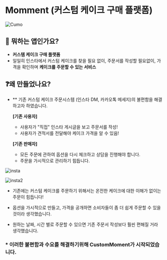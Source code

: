 # Momment (커스텀 케이크 구매 플랫폼)

![Cumo](https://github.com/SeongHunTed/Media_Project/assets/42074365/ceaf3c05-ab29-4023-bd32-2de5d97e1363)

## 🍰 뭐하는 앱인가요?

- **커스템 케이크 구매 플랫폼**
- 일일히 인스타에서 커스텀 케이크를 찾을 필요 없이, 주문서를 작성할 필요없이, 가격을 확인하며 **케이크를 주문할 수 있는 서비스**

## ❓왜 만들었나요?

- ** 기존 커스텀 케이크 주문시스템 (인스타 DM, 카카오톡 메세지)의 불편함을 해결하고자 하였습니다.

    **[기존 사용자]**
    
    - 사용자가 "직접" 인스타 게시글을 보고 주문서를 작성!
    - 사용자가 견적서를 전달해야 케이크 가격을 알 수 있음!
    
    **[기존 판매자]**
    
    - 모든 주문에 관하여 옵션을 다시 체크하고 상담을 진행해야 합니다.
    - 주문을 가시적으로 관리하기 힘듭니다. 

![insta](https://github.com/SeongHunTed/Media_Project/assets/42074365/a004aca8-6ae8-4581-835c-66ba43b9063e)

![insta2](https://github.com/SeongHunTed/Media_Project/assets/42074365/cf50651f-e3c4-4592-906d-99d6cfd25623)
    
- 기존에는 커스텀 케이크를 주문하기 위해서는 온전한 케이크에 대한 이해가 없이는 주문이 힘듭니다!

- 옵션을 가시적으로 만들고, 가격을 공개하면 소비자들이 좀 더 쉽게 주문할 수 있을 것이라 생각했습니다.

- 원하는 날짜, 시간 별로 주문할 수 있으면 기존 주문서 작성보다 훨씬 편해질 거라 생각했습니다.

### * 이러한 불편함과 수요를 해결하기위해 CustomMoment가 시작되었습니다.
    
 

